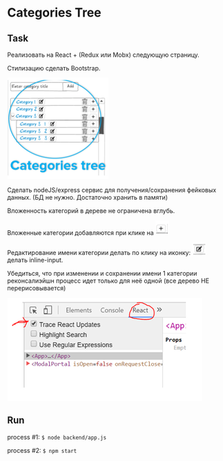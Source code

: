 # Categories Tree
## Task

Реализовать на React + (Redux или Mobx) следующую страницу.

Стилизацию сделать Bootstrap.

![Full view](https://github.com/wildeastengineer/CategoriesTree/raw/master/etc/2017-03-06_1647.png)

Сделать nodeJS/express сервис для получения/сохранения фейковых данных. (БД не нужно. Достаточно хранить в памяти)

Вложенность категорий в дереве не ограничена вглубь.

Вложенные категории добавляются при клике на ![add](https://github.com/wildeastengineer/CategoriesTree/raw/master/etc/2017-03-06_1654.png)

Редактирование имени категории делать по клику на иконку: ![edit](https://github.com/wildeastengineer/CategoriesTree/raw/master/etc/2017-03-06_1654_001.png)  делать inline-input.

Убедиться, что при изменении и сохранении имени 1 категории реконсалиэйшн процесс идет только для неё одной (все дерево НЕ перерисовывается)

![Dev tools](https://github.com/wildeastengineer/CategoriesTree/raw/master/etc/2017-03-06_1653.png)

## Run

process #1: `$ node backend/app.js`

process #2: `$ npm start`
